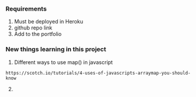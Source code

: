 ### Requirements 

1. Must be deployed in Heroku
2. github repo link
3. Add to the portfolio

### New things learning in this project

1. Different ways to use map() in javascript

```
https://scotch.io/tutorials/4-uses-of-javascripts-arraymap-you-should-know
```

2. 
